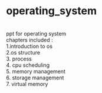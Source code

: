 # operating_system
<br />
ppt for operating system
<br />
chapters included :
<br />
1.introduction to os <br />
2.os structure <br />
3. process <br />
4. cpu scheduling <br />
5. memory management <br />
6. storage management <br />
7. virtual memory <br />

